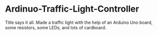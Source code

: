 # Ardinuo-Traffic-Light-Controller
Title says it all. Made a traffic light with the help of an Arduino Uno board, some resistors, some LEDs, and lots of cardboard.
